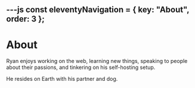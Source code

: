 ---js
const eleventyNavigation = {
	key: "About",
	order: 3
};
---

# About

Ryan enjoys working on the web, learning new things, speaking to people about their passions, and tinkering on his self-hosting setup.

He resides on Earth with his partner and dog.
